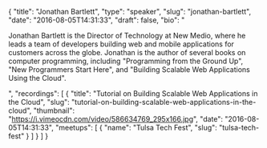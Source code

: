 {
  "title": "Jonathan Bartlett",
  "type": "speaker",
  "slug": "jonathan-bartlett",
  "date": "2016-08-05T14:31:33",
  "draft": false,
  "bio": "<p>Jonathan Bartlett is the Director of Technology at New Medio, where he leads a team of developers building web and mobile applications for customers across the globe. Jonathan is the author of several books on computer programming, including \"Programming from the Ground Up\", \"New Programmers Start Here\", and \"Building Scalable Web Applications Using the Cloud\".</p>",
  "recordings": [
    {
      "title": "Tutorial on Building Scalable Web Applications in the Cloud",
      "slug": "tutorial-on-building-scalable-web-applications-in-the-cloud",
      "thumbnail": "https://i.vimeocdn.com/video/586634769_295x166.jpg",
      "date": "2016-08-05T14:31:33",
      "meetups": [
        {
          "name": "Tulsa Tech Fest",
          "slug": "tulsa-tech-fest"
        }
      ]
    }
  ]
}